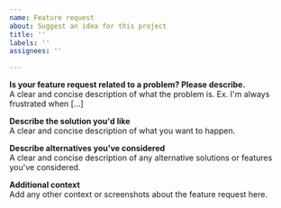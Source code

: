 ```yaml
---
name: Feature request
about: Suggest an idea for this project
title: ''
labels: ''
assignees: ''

---
```


**Is your feature request related to a problem? Please describe.**<br/>
A clear and concise description of what the problem is. Ex. I'm always frustrated when [...]

**Describe the solution you'd like**<br/>
A clear and concise description of what you want to happen.

**Describe alternatives you've considered**<br/>
A clear and concise description of any alternative solutions or features you've considered.

**Additional context**<br/>
Add any other context or screenshots about the feature request here.
